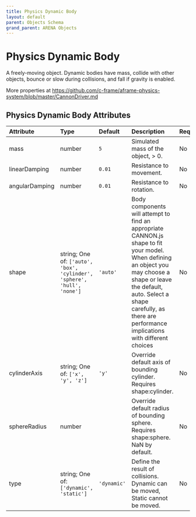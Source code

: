 ```yaml
---
title: Physics Dynamic Body
layout: default
parent: Objects Schema
grand_parent: ARENA Objects
---
```


<!--CAUTION: This file is autogenerated from https://github.com/arenaxr/arena-schemas. Changes made here may be overwritten.-->


Physics Dynamic Body
====================


A freely-moving object. Dynamic bodies have mass, collide with other objects, bounce or slow during collisions, and fall if gravity is enabled. 

More properties at <a href='https://github.com/c-frame/aframe-physics-system/blob/master/CannonDriver.md'>https://github.com/c-frame/aframe-physics-system/blob/master/CannonDriver.md</a>

Physics Dynamic Body Attributes
--------------------------------

|Attribute|Type|Default|Description|Required|
| :--- | :--- | :--- | :--- | :--- |
|mass|number|```5```|Simulated mass of the object, > 0.|No|
|linearDamping|number|```0.01```|Resistance to movement.|No|
|angularDamping|number|```0.01```|Resistance to rotation.|No|
|shape|string; One of: ```['auto', 'box', 'cylinder', 'sphere', 'hull', 'none']```|```'auto'```|Body components will attempt to find an appropriate CANNON.js shape to fit your model. When defining an object you may choose a shape or leave the default, auto. Select a shape carefully, as there are performance implications with different choices|No|
|cylinderAxis|string; One of: ```['x', 'y', 'z']```|```'y'```|Override default axis of bounding cylinder. Requires shape:cylinder.|No|
|sphereRadius|number||Override default radius of bounding sphere. Requires shape:sphere. NaN by default.|No|
|type|string; One of: ```['dynamic', 'static']```|```'dynamic'```|Define the result of collisions. Dynamic can be moved, Static cannot be moved.|No|
